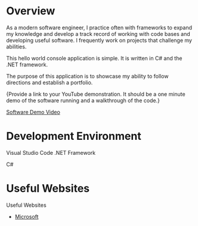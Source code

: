 # Overview

As a modern software engineer, I practice often with frameworks to expand my knowledge and develop a track record of working with code bases and developing useful software. I frequently work on projects that challenge my abilities.

This hello world console application is simple. It is written in C# and the .NET framework.

The purpose of this application is to showcase my ability to follow directions and establish a portfolio.

{Provide a link to your YouTube demonstration.  It should be a one minute demo of the software running and a walkthrough of the code.}

[Software Demo Video](http://youtube.link.goes.here)

# Development Environment

Visual Studio Code
.NET Framework

C#

# Useful Websites

Useful Websites
* [Microsoft](https://learn.microsoft.com/en-us/dotnet/core/tutorials/with-visual-studio-code)